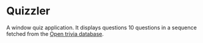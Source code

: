 # Quizzler

A window quiz application. 
It displays questions 10 questions in a sequence fetched 
from the [Open trivia database](https://opentdb.com).